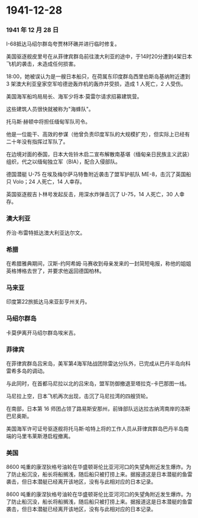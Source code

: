 # 1941-12-28

### 1941 年 12 月 28 日

I-68抵达马绍尔群岛夸贾林环礁并进行临时修复。

美国驱逐舰皮里号在从菲律宾群岛前往澳大利亚的途中，于14时20分遭到4架日本飞机的袭击，未造成任何损害。

18:00，她被误认为是一艘日本船只，在荷属东印度群岛西里伯斯岛基纳附近遭到
3 架澳大利亚皇家空军哈德逊轰炸机的轰炸并受损，造成 1 人死亡，2 人受伤。

美国海军船坞局局长、海军少将本·莫雷尔请求招募建筑营。

这些建筑人员很快就被称为"海蜂队"。

托马斯·赫顿中将担任缅甸军队司令。

他是一位能干、高效的参谋（他曾负责印度军队的大规模扩充），但实际上已经有二十年没有指挥过军队了。

在边境对面的泰国，日本大佐铃木启二宣布解散南基堪（缅甸亲日民族主义武装）组织，代之以缅甸独立军（BIA），配合入侵部队。

德国潜艇 U-75 在埃及梅尔萨马特鲁附近袭击了盟军护航队
ME-8，击沉了英国船只 Volo；24 人死亡，14 人幸存。

英国驱逐舰吉卜林号发起反击，用深水炸弹击沉了 U-75，14 人死亡，30
人幸存。

### 澳大利亚

乔治·布雷特抵达澳大利亚达尔文。

### 希腊

在希腊雅典期间，汉斯-约阿希姆·马赛收到母亲发来的一封简短电报，称他的姐姐英格博格去世了，并要求他返回德国柏林。

### 马来亚

印度第22旅抵达马来亚彭亨州关丹。

### 马绍尔群岛

卡莫伊离开马绍尔群岛埃米吉。

### 菲律宾

在菲律宾群岛吕宋岛，美军第4海军陆战团除雷达分队外，已完成从巴丹半岛向科雷希多岛的调动。

与此同时，在首都马尼拉以北的吕宋岛，盟军防御撤退至塔拉克-卡巴那图一线。

马尼拉上空，日本飞机再次出现，击沉了马尼拉湾的四艘货轮。

在南部，日本第 16
师团占领了路易斯安那州，前锋部队远达拉古纳湾南岸的洛斯巴尼奥斯。

美国海军许可证号驱逐舰将托马斯·哈特上将的工作人员从菲律宾群岛巴丹半岛南端的马里韦莱斯港启程撤离。

### 美国

8600
吨重的康涅狄格号油轮在华盛顿哥伦比亚河河口的失望角附近发生爆炸。为了防止船沉没，船长将船搁浅，随后船只被打捞上来。据报道这是日本潜艇的鱼雷袭击，但日本潜艇已经离开该地区，没有与此相对应的日本记录。

8600
吨重的康涅狄格号油轮在华盛顿哥伦比亚河河口的失望角附近发生爆炸。为了防止船沉没，船长将船搁浅，随后船只被打捞上来。据报道这是日本潜艇的鱼雷袭击，但日本潜艇已经离开该地区，没有与此相对应的日本记录。